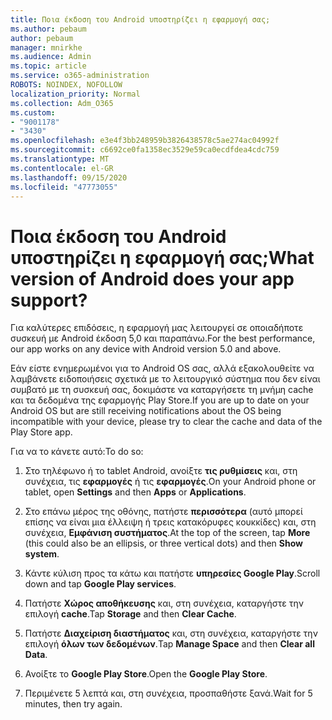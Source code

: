 ```yaml
---
title: Ποια έκδοση του Android υποστηρίζει η εφαρμογή σας;
ms.author: pebaum
author: pebaum
manager: mnirkhe
ms.audience: Admin
ms.topic: article
ms.service: o365-administration
ROBOTS: NOINDEX, NOFOLLOW
localization_priority: Normal
ms.collection: Adm_O365
ms.custom:
- "9001178"
- "3430"
ms.openlocfilehash: e3e4f3bb248959b3826438578c5ae274ac04992f
ms.sourcegitcommit: c6692ce0fa1358ec3529e59ca0ecdfdea4cdc759
ms.translationtype: MT
ms.contentlocale: el-GR
ms.lasthandoff: 09/15/2020
ms.locfileid: "47773055"
---
```

# <a name="what-version-of-android-does-your-app-support"></a><span data-ttu-id="6aa50-102">Ποια έκδοση του Android υποστηρίζει η εφαρμογή σας;</span><span class="sxs-lookup"><span data-stu-id="6aa50-102">What version of Android does your app support?</span></span>

<span data-ttu-id="6aa50-103">Για καλύτερες επιδόσεις, η εφαρμογή μας λειτουργεί σε οποιαδήποτε συσκευή με Android έκδοση 5,0 και παραπάνω.</span><span class="sxs-lookup"><span data-stu-id="6aa50-103">For the best performance, our app works on any device with Android version 5.0 and above.</span></span>

<span data-ttu-id="6aa50-104">Εάν είστε ενημερωμένοι για το Android OS σας, αλλά εξακολουθείτε να λαμβάνετε ειδοποιήσεις σχετικά με το λειτουργικό σύστημα που δεν είναι συμβατό με τη συσκευή σας, δοκιμάστε να καταργήσετε τη μνήμη cache και τα δεδομένα της εφαρμογής Play Store.</span><span class="sxs-lookup"><span data-stu-id="6aa50-104">If you are up to date on your Android OS but are still receiving notifications about the OS being incompatible with your device, please try to clear the cache and data of the Play Store app.</span></span>

<span data-ttu-id="6aa50-105">Για να το κάνετε αυτό:</span><span class="sxs-lookup"><span data-stu-id="6aa50-105">To do so:</span></span> 

1. <span data-ttu-id="6aa50-106">Στο τηλέφωνο ή το tablet Android, ανοίξτε **τις ρυθμίσεις** και, στη συνέχεια, τις **εφαρμογές** ή τις **εφαρμογές**.</span><span class="sxs-lookup"><span data-stu-id="6aa50-106">On your Android phone or tablet, open **Settings** and then **Apps** or **Applications**.</span></span>

2. <span data-ttu-id="6aa50-107">Στο επάνω μέρος της οθόνης, πατήστε **περισσότερα** (αυτό μπορεί επίσης να είναι μια έλλειψη ή τρεις κατακόρυφες κουκκίδες) και, στη συνέχεια, **Εμφάνιση συστήματος**.</span><span class="sxs-lookup"><span data-stu-id="6aa50-107">At the top of the screen, tap **More** (this could also be an ellipsis, or three vertical dots) and then **Show system**.</span></span> 

3. <span data-ttu-id="6aa50-108">Κάντε κύλιση προς τα κάτω και πατήστε **υπηρεσίες Google Play**.</span><span class="sxs-lookup"><span data-stu-id="6aa50-108">Scroll down and tap **Google Play services**.</span></span> 

4. <span data-ttu-id="6aa50-109">Πατήστε **Χώρος αποθήκευσης** και, στη συνέχεια, καταργήστε την επιλογή **cache**.</span><span class="sxs-lookup"><span data-stu-id="6aa50-109">Tap **Storage** and then **Clear Cache**.</span></span> 

5. <span data-ttu-id="6aa50-110">Πατήστε **Διαχείριση διαστήματος** και, στη συνέχεια, καταργήστε την επιλογή **όλων των δεδομένων**.</span><span class="sxs-lookup"><span data-stu-id="6aa50-110">Tap **Manage Space** and then **Clear all Data**.</span></span> 

6. <span data-ttu-id="6aa50-111">Ανοίξτε το **Google Play Store**.</span><span class="sxs-lookup"><span data-stu-id="6aa50-111">Open the **Google Play Store**.</span></span> 

7. <span data-ttu-id="6aa50-112">Περιμένετε 5 λεπτά και, στη συνέχεια, προσπαθήστε ξανά.</span><span class="sxs-lookup"><span data-stu-id="6aa50-112">Wait for 5 minutes, then try again.</span></span> 